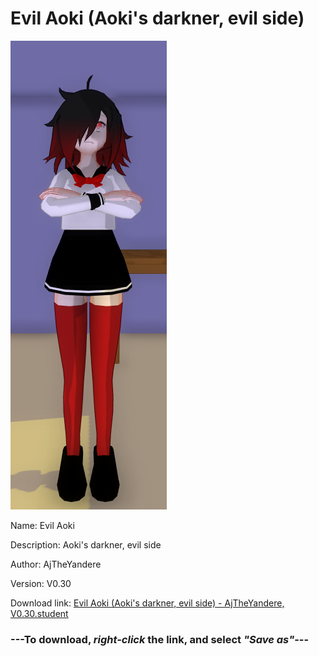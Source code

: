 # Evil Aoki (Aoki's darkner, evil side)

<img src = "https://raw.githubusercontent.com/Arbiter1223/Daigaku-Gurashi-Custom-Students/master/Students/Files/Evil%20Aoki%20(Aoki's%20darkner%2C%20evil%20side).png">

Name: Evil Aoki

Description: Aoki's darkner, evil side

Author: AjTheYandere

Version: V0.30

Download link: <a href="https://raw.githubusercontent.com/Arbiter1223/Daigaku-Gurashi-Custom-Students/master/Students/Files/Evil%20Aoki%20(Aoki's%20darkner%2C%20evil%20side)%20-%20AjTheYandere%2C%20V0.30.student">Evil Aoki (Aoki's darkner, evil side) - AjTheYandere, V0.30.student</a>

### ---**To download, _right-click_ the link, and select _"Save as"_**---
